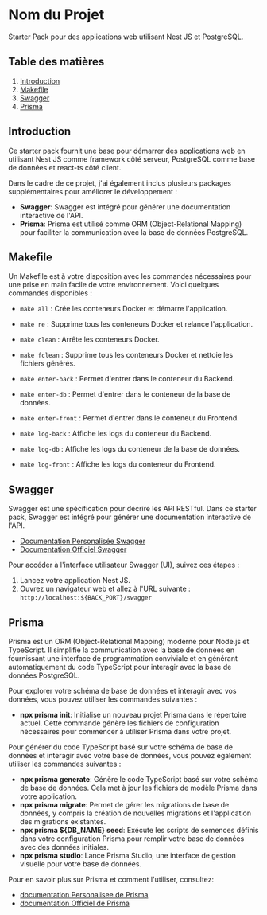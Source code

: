 # Nom du Projet

Starter Pack pour des applications web utilisant Nest JS et PostgreSQL.

## Table des matières

1. [Introduction](#introduction)
2. [Makefile](#installation)
3. [Swagger](#swagger)
4. [Prisma](#prisma)

## Introduction

Ce starter pack fournit une base pour démarrer des applications web en utilisant Nest JS comme framework côté serveur, PostgreSQL comme base de données et react-ts côté client.

Dans le cadre de ce projet, j'ai également inclus plusieurs packages supplémentaires pour améliorer le développement :

- **Swagger**: Swagger est intégré pour générer une documentation interactive de l'API.
- **Prisma**: Prisma est utilisé comme ORM (Object-Relational Mapping) pour faciliter la communication avec la base de données PostgreSQL.

## Makefile

Un Makefile est à votre disposition avec les commandes nécessaires pour une prise en main facile de votre environnement. Voici quelques commandes disponibles :

- `make all` : Crée les conteneurs Docker et démarre l'application.
- `make re` : Supprime tous les conteneurs Docker et relance l'application.
- `make clean` : Arrête les conteneurs Docker.
- `make fclean` : Supprime tous les conteneurs Docker et nettoie les fichiers générés.

- `make enter-back` : Permet d'entrer dans le conteneur du Backend.
- `make enter-db` : Permet d'entrer dans le conteneur de la base de données.
- `make enter-front` : Permet d'entrer dans le conteneur du Frontend.

- `make log-back` : Affiche les logs du conteneur du Backend.
- `make log-db` : Affiche les logs du conteneur de la base de données.
- `make log-front` : Affiche les logs du conteneur du Frontend.


## Swagger

Swagger est une spécification pour décrire les API RESTful. Dans ce starter pack, Swagger est intégré pour générer une documentation interactive de l'API.

- [Documentation Personalisée Swagger](./Documentation/SWAGGER.md)
- [Documentation Officiel Swagger](https://docs.nestjs.com/openapi/introduction)

Pour accéder à l'interface utilisateur Swagger (UI), suivez ces étapes :
1. Lancez votre application Nest JS.
2. Ouvrez un navigateur web et allez à l'URL suivante : `http://localhost:${BACK_PORT}/swagger`

## Prisma

Prisma est un ORM (Object-Relational Mapping) moderne pour Node.js et TypeScript. Il simplifie la communication avec la base de données en fournissant une interface de programmation conviviale et en générant automatiquement du code TypeScript pour interagir avec la base de données PostgreSQL.

Pour explorer votre schéma de base de données et interagir avec vos données, vous pouvez utiliser les commandes suivantes :

- **npx prisma init**: Initialise un nouveau projet Prisma dans le répertoire actuel. Cette commande génère les fichiers de configuration nécessaires pour commencer à utiliser Prisma dans votre projet.

Pour générer du code TypeScript basé sur votre schéma de base de données et interagir avec votre base de données, vous pouvez également utiliser les commandes suivantes :

- **npx prisma generate**: Génère le code TypeScript basé sur votre schéma de base de données. Cela met à jour les fichiers de modèle Prisma dans votre application.
- **npx prisma migrate**: Permet de gérer les migrations de base de données, y compris la création de nouvelles migrations et l'application des migrations existantes.
- **npx prisma ${DB_NAME} seed**: Exécute les scripts de semences définis dans votre configuration Prisma pour remplir votre base de données avec des données initiales.
- **npx prisma studio**: Lance Prisma Studio, une interface de gestion visuelle pour votre base de données.

Pour en savoir plus sur Prisma et comment l'utiliser, consultez: 

- [documentation Personalisee de Prisma](./Documentation/PRISMA.md)
- [documentation Officiel de Prisma](https://docs.nestjs.com/recipes/prisma)
